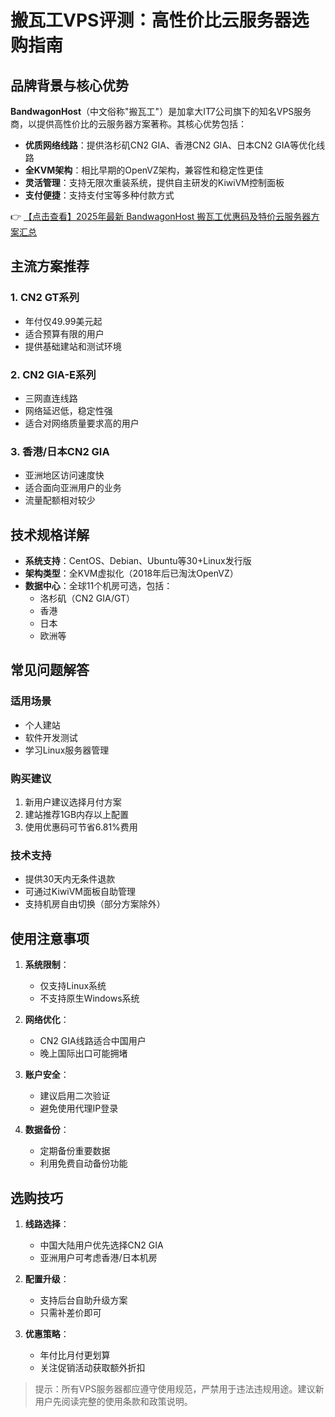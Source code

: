 # 搬瓦工VPS评测：高性价比云服务器选购指南

## 品牌背景与核心优势

**BandwagonHost**（中文俗称"搬瓦工"）是加拿大IT7公司旗下的知名VPS服务商，以提供高性价比的云服务器方案著称。其核心优势包括：

- **优质网络线路**：提供洛杉矶CN2 GIA、香港CN2 GIA、日本CN2 GIA等优化线路
- **全KVM架构**：相比早期的OpenVZ架构，兼容性和稳定性更佳
- **灵活管理**：支持无限次重装系统，提供自主研发的KiwiVM控制面板
- **支付便捷**：支持支付宝等多种付款方式

👉 [【点击查看】2025年最新 BandwagonHost 搬瓦工优惠码及特价云服务器方案汇总](https://bit.ly/banwagon)

## 主流方案推荐

### 1. CN2 GT系列
- 年付仅49.99美元起
- 适合预算有限的用户
- 提供基础建站和测试环境

### 2. CN2 GIA-E系列
- 三网直连线路
- 网络延迟低，稳定性强
- 适合对网络质量要求高的用户

### 3. 香港/日本CN2 GIA
- 亚洲地区访问速度快
- 适合面向亚洲用户的业务
- 流量配额相对较少

## 技术规格详解

- **系统支持**：CentOS、Debian、Ubuntu等30+Linux发行版
- **架构类型**：全KVM虚拟化（2018年后已淘汰OpenVZ）
- **数据中心**：全球11个机房可选，包括：
  - 洛杉矶（CN2 GIA/GT）
  - 香港
  - 日本
  - 欧洲等

## 常见问题解答

### 适用场景
- 个人建站
- 软件开发测试
- 学习Linux服务器管理

### 购买建议
1. 新用户建议选择月付方案
2. 建站推荐1GB内存以上配置
3. 使用优惠码可节省6.81%费用

### 技术支持
- 提供30天内无条件退款
- 可通过KiwiVM面板自助管理
- 支持机房自由切换（部分方案除外）

## 使用注意事项

1. **系统限制**：
   - 仅支持Linux系统
   - 不支持原生Windows系统

2. **网络优化**：
   - CN2 GIA线路适合中国用户
   - 晚上国际出口可能拥堵

3. **账户安全**：
   - 建议启用二次验证
   - 避免使用代理IP登录

4. **数据备份**：
   - 定期备份重要数据
   - 利用免费自动备份功能

## 选购技巧

1. **线路选择**：
   - 中国大陆用户优先选择CN2 GIA
   - 亚洲用户可考虑香港/日本机房

2. **配置升级**：
   - 支持后台自助升级方案
   - 只需补差价即可

3. **优惠策略**：
   - 年付比月付更划算
   - 关注促销活动获取额外折扣

> 提示：所有VPS服务器都应遵守使用规范，严禁用于违法违规用途。建议新用户先阅读完整的使用条款和政策说明。
